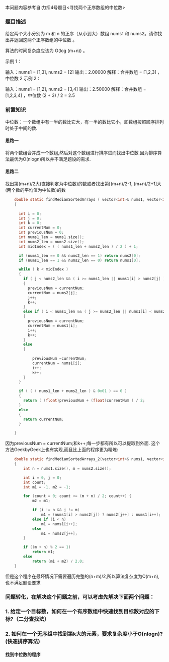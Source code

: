 本问题内容参考自:力扣4号题目<寻找两个正序数组的中位数>

### 题目描述
给定两个大小分别为 m 和 n 的正序（从小到大）数组 nums1 和 nums2。请你找出并返回这两个正序数组的中位数 。

算法的时间复杂度应该为 O(log (m+n)) 。

 

示例 1：

输入：nums1 = [1,3], nums2 = [2]
输出：2.00000
解释：合并数组 = [1,2,3] ，中位数 2
示例 2：

输入：nums1 = [1,2], nums2 = [3,4]
输出：2.50000
解释：合并数组 = [1,2,3,4] ，中位数 (2 + 3) / 2 = 2.5

### 前置知识
中位数：一个数组中有一半的数比它大，有一半的数比它小，即数组按照顺序排列时处于中间的数.

#### 思路一
将两个数组合并成一个数组,然后对这个数组进行排序进而找出中位数.因为排序算法最优为O(nlogn)所以并不满足题设的需求.

#### 思路二
找出第(m+n)/2大(直接判定为中位数)的数或者找出第[(m+n)/2-1, (m+n)/2+1]大(两个数的平均值为中位数)的数
```c
    double static findMedianSortedArrays ( vector<int>& nums1, vector<int>& nums2 )
    {
      
      int i = 0;
      int j = 0;
      int k = 0;
      int currentNum = 0;                                                          //定义为中间项
      int previousNum = 0;                                                         //定义为中间项的前一项，定义两个是为了适应两数组元素个数之和分别为奇数和偶数的情况
      int nums1_len = nums1.size();
      int nums2_len = nums2.size();
      int midIndex = ( ( nums1_len + nums2_len ) / 2 ) + 1;

      if (nums1_len == 0 && nums2_len == 1) return nums2[0];                       //返回只有一个元素的情况
      if (nums1_len == 1 && nums2_len == 0) return nums1[0];

      while ( k < midIndex )
      {
        if ( j < nums2_len && ( i >= nums1_len || nums1[i] > nums2[j] ) )          //当nums2中的元素较小，或者nums1中数据已经被遍历时，用nums2更新previousNum和currentNum
        {
          previousNum = currentNum;
          currentNum = nums2[j];
          j++;
          k++;
        }
        else if ( i < nums1_len && ( j >= nums2_len || nums1[i] < nums2[j] ) )
        {
          previousNum = currentNum;
          currentNum = nums1[i];
          i++;
          k++;
        }
        else
        {                                                                         //当当前i和j指向的元素相等时，分别需要将这个相等的元素更新到previousNum和currentNum中，并且让i和j指向下一个
                                                                                  //所以对于有两个相等元素的情况，一个相等的元素会在这里更新到current和previous，另一个元素会在if-else if里面更新到current和previous
            previousNum =currentNum;
            currentNum = nums1[i];
            i++;
            k++;
        }
      }

      if ( ( ( nums1_len + nums2_len ) & 0x01 ) == 0 )
      {
        return ( (float)previousNum + (float)currentNum ) / 2;
      }
      else
      {
        return currentNum;
      }

    }
```
因为previousNum = currentNum;和k++;每一步都有所以可以提取到外面.
这个方法GeekbyGeek上也有实现,而且比上面的程序更为精炼:
```c
    double static findMedianSortedArrays_2(vector<int>& nums1, vector<int>& nums2)
    {
        int n = nums1.size(), m = nums2.size();

        int i = 0, j = 0;
        int count;
        int m1 = -1, m2 = -1;

        for (count = 0; count <= (m + n) / 2; count++) {
            m2 = m1;

            if (i != n && j != m)
                m1 = (nums1[i] > nums2[j]) ? nums2[j++] : nums1[i++];
            else if (i < n)
                m1 = nums1[i++];
            else
                m1 = nums2[j++];
        }

        if ((m + n) % 2 == 1)
            return m1;
        else
            return (m1 + m2) / 2.0;
    }
```
但是这个程序在最坏情况下需要遍历完整的(n+m)/2,所以算法复杂度为O(m+n), 也不满足题设要求

### 问题转化，在解决这个问题之前，可以考虑先解决下面两个问题：
### 1. 给定一个目标数，如何在一个有序数组中快速找到目标数对应的下标?（二分查找法）

### 2. 如何在一个无序组中找到第k大的元素，要求复杂度小于O(nlogn)? (快速排序算法)

#### 找到中位数的程序

#### 
